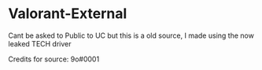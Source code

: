 # Valorant-External
Cant be asked to Public to UC but this is a old source, I made using the now leaked TECH driver



Credits for source: 9o#0001




